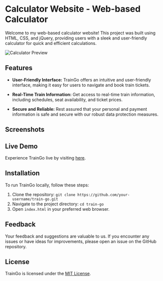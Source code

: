 # Calculator Website - Web-based Calculator

Welcome to my web-based calculator website! This project was built using HTML, CSS, and jQuery, providing users with a sleek and user-friendly calculator for quick and efficient calculations.

![Calculator Preview](images/website_preview.jpg)


## Features

- **User-Friendly Interface:** TrainGo offers an intuitive and user-friendly interface, making it easy for users to navigate and book train tickets.

- **Real-Time Train Information:** Get access to real-time train information, including schedules, seat availability, and ticket prices.

- **Secure and Reliable:** Rest assured that your personal and payment information is safe and secure with our robust data protection measures.

## Screenshots


## Live Demo

Experience TrainGo live by visiting [here](https://pathugit.github.io/TrainGo-website/).

## Installation

To run TrainGo locally, follow these steps:

1. Clone the repository: `git clone https://github.com/your-username/train-go.git`
2. Navigate to the project directory: `cd train-go`
3. Open `index.html` in your preferred web browser.

## Feedback

Your feedback and suggestions are valuable to us. If you encounter any issues or have ideas for improvements, please open an issue on the GitHub repository.

## License

TrainGo is licensed under the [MIT License](LICENSE).
